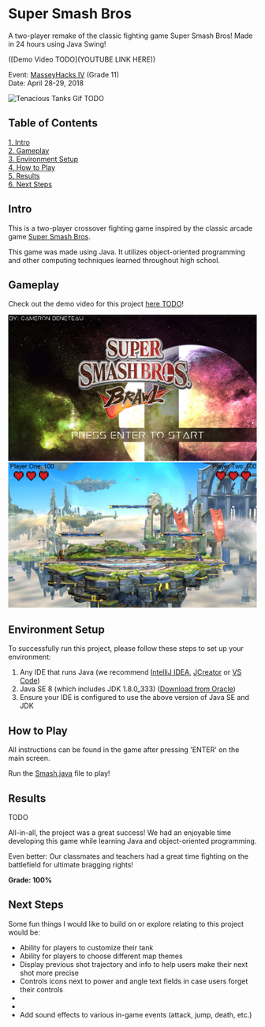 # Super Smash Bros

A two-player remake of the classic fighting game Super Smash Bros! Made in 24 hours using Java Swing!

([Demo Video TODO](YOUTUBE LINK HERE))

Event: [MasseyHacks IV](https://mh4.masseyhacks.ca/) (Grade 11)  
Date: April 28-29, 2018

![Tenacious Tanks Gif TODO](assets/TenaciousTanksGif.gif)

## Table of Contents
[1. Intro](#Intro)  
[2. Gameplay](#Gameplay)  
[3. Environment Setup](#Environment-Setup)  
[4. How to Play](#How-to-Play)  
[5. Results](#Results)  
[6. Next Steps](#Next-Steps)

## Intro

This is a two-player crossover fighting game inspired by the classic arcade game [Super Smash Bros](https://en.wikipedia.org/wiki/Super_Smash_Bros.).

This game was made using Java. It utilizes object-oriented programming and other computing techniques learned throughout high school.

## Gameplay

Check out the demo video for this project [here TODO](https://youtu.be/iMbGX3d2MWY)!

![Super Smash Bros Main](Screenshots/SuperSmashBrosMain.png)  
![Super Smash Bros Game](Screenshots/SuperSmashBrosArena1.png)

## Environment Setup

To successfully run this project, please follow these steps to set up your environment:

1. Any IDE that runs Java (we recommend [IntelliJ IDEA](https://www.jetbrains.com/idea/), [JCreator](https://www.deepcrazyworld.com/how-to-download-jcreator-pro/) or [VS Code](https://code.visualstudio.com/download))
2. Java SE 8 (which includes JDK 1.8.0_333) ([Download from Oracle](https://www.oracle.com/java/technologies/javase/javase8u211-later-archive-downloads.html))
3. Ensure your IDE is configured to use the above version of Java SE and JDK

## How to Play

All instructions can be found in the game after pressing 'ENTER' on the main screen.

Run the [Smash.java](src/Smash.java) file to play!

## Results

TODO

All-in-all, the project was a great success! We had an enjoyable time developing this game while learning Java and object-oriented programming.

Even better: Our classmates and teachers had a great time fighting on the battlefield for ultimate bragging rights!

**Grade: 100%**

## Next Steps
Some fun things I would like to build on or explore relating to this project would be:

- Ability for players to customize their tank
- Ability for players to choose different map themes
- Display previous shot trajectory and info to help users make their next shot more precise
- Controls icons next to power and angle text fields in case users forget their controls
- 
- 
- Add sound effects to various in-game events (attack, jump, death, etc.)

